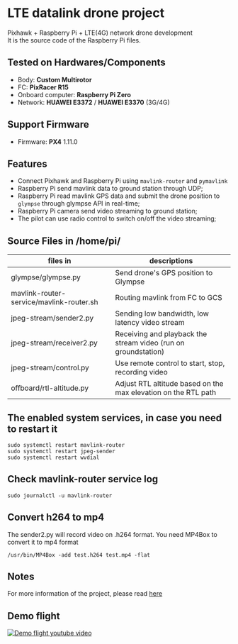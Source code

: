 # LTE datalink drone project
Pixhawk + Raspberry Pi + LTE(4G) network drone development\
It is the source code of the Raspberry Pi files.

## Tested on Hardwares/Components
- Body: **Custom Multirotor**
- FC: **PixRacer R15**
- Onboard computer: **Raspberry Pi Zero**
- Network: **HUAWEI E3372** / **HUAWEI E3370** (3G/4G)

## Support Firmware
- Firmware: **PX4** 1.11.0

## Features
- Connect Pixhawk and Raspberry Pi using `mavlink-router` and `pymavlink`
- Raspberry Pi send mavlink data to ground station through UDP;
- Raspberry Pi read mavlink GPS data and submit the drone position to `glympse` through glympse API in real-time;
- Raspberry Pi camera send video streaming to ground station;
- The pilot can use radio control to switch on/off the video streaming;

## Source Files in /home/pi/
| files in                                 | descriptions                                                   |
| ---------------------------------------- | -------------------------------------------------------------- |
| glympse/glympse.py                       | Send drone's GPS position to Glympse                           |
| mavlink-router-service/mavlink-router.sh | Routing mavlink from FC to GCS                                 |
| jpeg-stream/sender2.py                   | Sending low bandwidth, low latency video stream                |
| jpeg-stream/receiver2.py                 | Receiving and playback the stream video (run on groundstation) |
| jpeg-stream/control.py                   | Use remote control to start, stop, recording video             |
| offboard/rtl-altitude.py                 | Adjust RTL altitude based on the max elevation on the RTL path |


## The enabled system services, in case you need to restart it
    sudo systemctl restart mavlink-router
    sudo systemctl restart jpeg-sender
    sudo systemctl restart wvdial

## Check mavlink-router service log
    sudo journalctl -u mavlink-router

## Convert h264 to mp4
The sender2.py will record video on .h264 format. You need MP4Box to convert it to mp4 format

    /usr/bin/MP4Box -add test.h264 test.mp4 -flat

## Notes
For more information of the project, please read [here](http://bellergy.com)

## Demo flight
[![Demo flight youtube video](https://img.youtube.com/vi/KRAdLq0lcyI/0.jpg)](https://www.youtube.com/watch?v=KRAdLq0lcyI)
